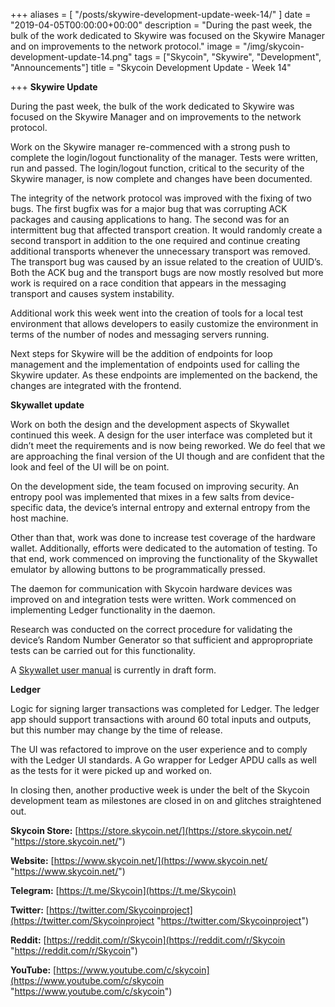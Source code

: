 +++
aliases = [
	"/posts/skywire-development-update-week-14/"
]
date = "2019-04-05T00:00:00+00:00"
description = "During the past week, the bulk of the work dedicated to Skywire was focused on the Skywire Manager and on improvements to the network protocol."
image = "/img/skycoin-development-update-14.png"
tags = ["Skycoin", "Skywire", "Development", "Announcements"]
title = "Skycoin Development Update - Week 14"

+++
**Skywire Update**

During the past week, the bulk of the work dedicated to Skywire was focused on the Skywire Manager and on improvements to the network protocol.

Work on the Skywire manager re-commenced with a strong push to complete the login/logout functionality of the manager. Tests were written, run and passed. The login/logout function, critical to the security of the Skywire manager, is now complete and changes have been documented.

The integrity of the network protocol was improved with the fixing of two bugs. The first bugfix was for a major bug that was corrupting ACK packages and causing applications to hang. The second was for an intermittent bug that affected transport creation. It would randomly create a second transport in addition to the one required and continue creating additional transports whenever the unnecessary transport was removed. The transport bug was caused by an issue related to the creation of UUID’s. Both the ACK bug and the transport bugs are now mostly resolved but more work is required on a race condition that appears in the messaging transport and causes system instability.

Additional work this week went into the creation of tools for a local test environment that allows developers to easily customize the environment in terms of the number of nodes and messaging servers running.

Next steps for Skywire will be the addition of endpoints for loop management and the implementation of endpoints used for calling the Skywire updater. As these endpoints are implemented on the backend, the changes are integrated with the frontend.

**Skywallet update**

Work on both the design and the development aspects of Skywallet continued this week. A design for the user interface was completed but it didn’t meet the requirements and is now being reworked. We do feel that we are approaching the final version of the UI though and are confident that the look and feel of the UI will be on point.

On the development side, the team focused on improving security. An entropy pool was implemented that mixes in a few salts from device-specific data, the device’s internal entropy and external entropy from the host machine.

Other than that, work was done to increase test coverage of the hardware wallet. Additionally, efforts were dedicated to the automation of testing. To that end, work commenced on improving the functionality of the Skywallet emulator by allowing buttons to be programmatically pressed.

The daemon for communication with Skycoin hardware devices was improved on and integration tests were written. Work commenced on implementing Ledger functionality in the daemon.

Research was conducted on the correct procedure for validating the device’s Random Number Generator so that sufficient and appropropriate tests can be carried out for this functionality.

A [Skywallet user manual](https://github.com/skycoin/hardware-wallet/wiki) is currently in draft form. 


**Ledger**

Logic for signing larger transactions was completed for Ledger. The ledger app should support transactions with around 60 total inputs and outputs, but this number may change by the time of release.

The UI was refactored to improve on the user experience and to comply with the Ledger UI standards. A Go wrapper for Ledger APDU calls as well as the tests for it were picked up and worked on.

In closing then, another productive week is under the belt of the Skycoin development team as milestones are closed in on and glitches straightened out.

**Skycoin Store:** [https://store.skycoin.net/](https://store.skycoin.net/ "https://store.skycoin.net/")

**Website:** [https://www.skycoin.net/](https://www.skycoin.net/ "https://www.skycoin.net/")

**Telegram:** [https://t.me/Skycoin](https://t.me/Skycoin)

**Twitter:** [https://twitter.com/Skycoinproject](https://twitter.com/Skycoinproject "https://twitter.com/Skycoinproject")

**Reddit:** [https://reddit.com/r/Skycoin](https://reddit.com/r/Skycoin "https://reddit.com/r/Skycoin")

**YouTube:** [https://www.youtube.com/c/skycoin](https://www.youtube.com/c/skycoin "https://www.youtube.com/c/skycoin")
